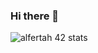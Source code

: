 ### Hi there 👋

![alfertah 42 stats](https://1337-readme.vercel.app/api/profile?cursus=42cursus&dark=false&forty_two_network_logo=show&login=ael-yamo)
